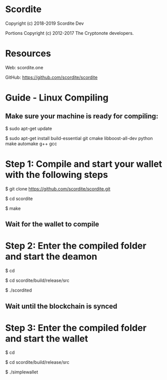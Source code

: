 # Scordite

Copyright (c) 2018-2019 Scordite Dev

Portions Copyright (c) 2012-2017 The Cryptonote developers.

# Resources

Web: scordite.one

GitHub: https://github.com/scordite/scordite

# Guide - Linux Compiling


## Make sure your machine is ready for compiling:


$ sudo apt-get update

$ sudo apt-get install build-essential git cmake libboost-all-dev python make automake g++ gcc




# Step 1: Compile and start your wallet with the following steps

$ git clone https://github.com/scordite/scordite.git  
                                                                 
$ cd scordite                                                                                         

$ make                                                


## Wait for the wallet to compile

# Step 2: Enter the compiled folder and start the deamon

$ cd

$ cd scordite/build/release/src

$ ./scordited

## Wait until the blockchain is synced

# Step 3: Enter the compiled folder and start the wallet

$ cd

$ cd scordite/build/release/src

$ ./simplewallet

